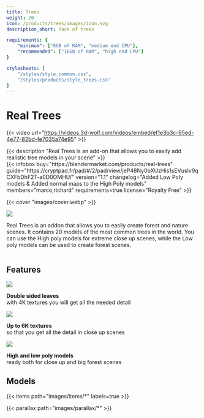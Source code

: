 ```yaml
---
title: Trees
weight: 20
icon: /products/trees/images/icon.svg
description_short: Pack of trees

requirements: {
    "minimum": ["8GB of RAM", "medium end CPU"],
    "recommended": ["16GB of RAM", "high end CPU"]
}

stylesheets: [
    "/styles/style_common.css",
    "/styles/products/style_trees.css"
]
---
```


# Real Trees

{{< video url="https://videos.3d-wolf.com/videos/embed/ef1e3b3c-95ed-4e77-82bd-fe7035a74e95" >}}

<div class="space"></div>

<div class="halfpage">
    <div class="column">
	{{< description "Real Trees is an add-on that allows you to easily add realistic tree models in your scene" >}}
    </div>
    <div class="column">
	{{< infobox
	    buy="https://blendermarket.com/products/real-trees"
	    guide="https://cryptpad.fr/pad/#/2/pad/view/jeP48Ny0bXUzHis1sEVusIv9qCXFbDhF2T-a0D0OMHU/"
	    version="1.1"
	    changelog="Added Low Poly models & Added normal maps to the High Poly models"
	    members="marco,richard"
	    requirements=true
	    license="Royalty Free"
	>}}
    </div>
</div>

<div class="space"></div>

{{< cover "images/cover.webp" >}}

<div class="halfpage">
	<div class="column panel">
		<img class="panels" src="/products/trees/images/UI.webp">
	</div>
	<div class="column desc">
		<p>Real Trees is an addon that allows you to easily create forest and nature scenes. It contains 20 models of the most common trees in the world. You can use the High poly models for extreme close up scenes, while the Low poly models can be used to create forest scenes.
		</p>
	</div>
</div>

<div class="space"></div>

## Features
<div class="supcontainer treefeatures">
	<div class="container">
		<img src="/products/trees/images/Double.webp">
		<p><b>Double sided leaves</b><br>with 4K textures you will get all the needed detail</p>
	</div>
	<div class="container">
		<img src="/products/trees/images/Bark.webp">
		<p><b>Up to 6K textures</b><br>so that you get all the detail in close up scenes</p>
	</div>
	<div class="container">
		<img src="/products/trees/images/Poly.webp">
		<p><b>High and low poly models</b><br>ready both for close up and big forest scenes</p>
	</div>
</div>

<div class="space"></div>

## Models
{{< items path="images/items/*" labels=true >}}

{{< parallax path="images/parallax/*" >}}
